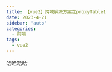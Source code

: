 ```yaml
---
title: 【vue2】跨域解决方案之proxyTable1
date: 2023-4-21
sidebar: 'auto'
categories:
  - 前端
tags:
  - vue2
---
```


哈哈哈哈
